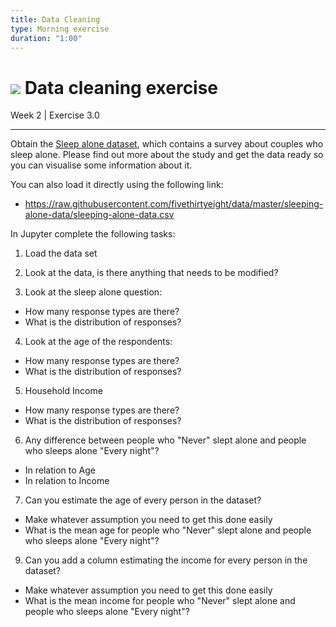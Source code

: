 ```yaml
---
title: Data Cleaning
type: Morning exercise
duration: "1:00"
---
```



# ![](https://ga-dash.s3.amazonaws.com/production/assets/logo-9f88ae6c9c3871690e33280fcf557f33.png) Data cleaning exercise
Week 2 | Exercise 3.0

---

Obtain the [Sleep alone dataset](./assets/dataset/sleeping-alone-data.csv), which contains a survey about couples who sleep alone.
Please find out more about the study and get the data ready so you can visualise some information about it.

You can also load it directly using the following link:
- https://raw.githubusercontent.com/fivethirtyeight/data/master/sleeping-alone-data/sleeping-alone-data.csv


In Jupyter complete the following tasks:

1. Load the data set

2. Look at the data, is there anything that needs to be modified?

3. Look at the sleep alone question:
  - How many response types are there?
  - What is the distribution of responses?

4. Look at the age of the respondents:
  - How many response types are there?
  - What is the distribution of responses?

5. Household Income
  - How many response types are there?
  - What is the distribution of responses?

6. Any difference between people who "Never" slept alone and people who sleeps alone "Every night"?
  - In relation to Age
  - In relation to Income

7. Can you estimate the age of every person in the dataset?
  - Make whatever assumption you need to get this done easily
  - What is the mean age for people who "Never" slept alone and people who sleeps alone "Every night"?


9. Can you add a column estimating the income for every person in the dataset?
  - Make whatever assumption you need to get this done easily
  - What is the mean income for people who "Never" slept alone and people who sleeps alone "Every night"?  
